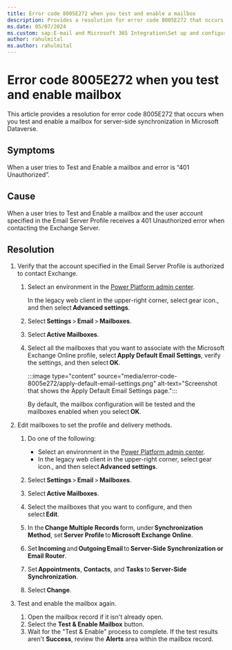 ```yaml
---
title: Error code 8005E272 when you test and enable a mailbox
description: Provides a resolution for error code 8005E272 that occurs when you test and enable a mailbox for server-side synchronization.
ms.date: 05/07/2024
ms.custom: sap:E-mail and Microsoft 365 Integration\Set up and configuration of server-side synchronization
author: rahulmital
ms.author: rahulmital
---
```

# Error code 8005E272 when you test and enable mailbox

This article provides a resolution for error code 8005E272 that occurs when you test and enable a mailbox for server-side synchronization in Microsoft Dataverse.

## Symptoms

When a user tries to Test and Enable a mailbox and error is “401 Unauthorized”. 

## Cause

When a user tries to Test and Enable a mailbox and the user account specified in the Email Server Profile receives a 401 Unauthorized error when contacting the Exchange Server. 

## Resolution

1. Verify that the account specified in the Email Server Profile is authorized to contact Exchange.

   1. Select an environment in the [Power Platform admin center](https://admin.powerplatform.microsoft.com/).

      In the legacy web client in the upper-right corner, select gear icon., and then select **Advanced settings**.

   2. Select **Settings** > **Email** > **Mailboxes**.
   3. Select **Active Mailboxes**.

   4. Select all the mailboxes that you want to associate with the Microsoft Exchange Online profile, select **Apply Default Email Settings**, verify the settings, and then select **OK**.

      :::image type="content" source="media/error-code-8005e272/apply-default-email-settings.png" alt-text="Screenshot that shows the Apply Default Email Settings page.":::

      By default, the mailbox configuration will be tested and the mailboxes enabled when you select **OK**.

2. Edit mailboxes to set the profile and delivery methods.

   1. Do one of the following:

      - Select an environment in the [Power Platform admin center](https://admin.powerplatform.microsoft.com/).
      - In the legacy web client in the upper-right corner, select gear icon., and then select **Advanced settings**.

   2. Select **Settings** > **Email** > **Mailboxes**.
   3. Select **Active Mailboxes**.
   4. Select the mailboxes that you want to configure, and then select **Edit**.
   5. In the **Change Multiple Records** form, under **Synchronization Method**, set **Server Profile** to **Microsoft Exchange Online**.
   6. Set **Incoming** and **Outgoing Email** to **Server-Side Synchronization or Email Router**.
   7. Set **Appointments**, **Contacts**, and **Tasks** to **Server-Side Synchronization**.

   8. Select **Change**.

3. Test and enable the mailbox again.

    1. Open the mailbox record if it isn't already open.
    2. Select the **Test & Enable Mailbox** button.
    3. Wait for the "Test & Enable" process to complete. If the test results aren't **Success**, review the **Alerts** area within the mailbox record.
